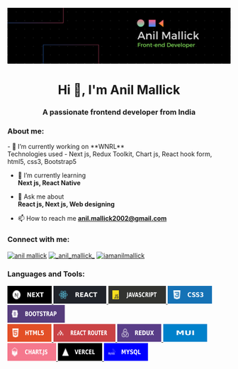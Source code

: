 ![logo](https://github.com/Anil7077/Anil7077/blob/main/Skills-button/Anil%20Mallick%20(3).png)
<h1 align="center">Hi 👋, I'm Anil Mallick</h1>
<h3 align="center">A passionate frontend developer from India</h3>
<h3 align="left">About me:</h3>
- 🔭 I’m currently working on **WNRL**
  <br />
  Technologies used - Next js, Redux Toolkit, Chart js, React hook form, html5, css3, Bootstrap5

- 🌱 I’m currently learning
  <br />
  **Next js, React Native**

- 💬 Ask me about
  <br />
  **React js, Next js, Web designing**

- 📫 How to reach me **anil.mallick2002@gmail.com**

<h3 align="left">Connect with me:</h3>
<p align="left">
    <a href="https://linkedin.com/in/anil mallick" target="blank"><img align="center"
            src="https://raw.githubusercontent.com/rahuldkjain/github-profile-readme-generator/master/src/images/icons/Social/linked-in-alt.svg"
            alt="anil mallick" height="30" width="40" /></a>
    <a href="https://instagram.com/_anil_mallick_" target="blank"><img align="center"
            src="https://raw.githubusercontent.com/rahuldkjain/github-profile-readme-generator/master/src/images/icons/Social/instagram.svg"
            alt="_anil_mallick_" height="30" width="40" /></a>
  <a href="https://twitter.com/iamanilmallick" target="blank"><img align="center" src="https://raw.githubusercontent.com/rahuldkjain/github-profile-readme-generator/master/src/images/icons/Social/twitter.svg" alt="iamanilmallick" height="30" width="40" /></a>
</p>

<h3 align="left">Languages and Tools:</h3>
<p align="left">
    <a href="https://getbootstrap.com" target="_blank" rel="noreferrer">
        <img src="https://github.com/Anil7077/Anil7077/blob/main/Skills-button/next%20js.svg"
            alt="bootstrap" width="100" height="40" />
    </a>
    <a href="https://www.chartjs.org" target="_blank" rel="noreferrer"> 
      <img
            src="https://github.com/Anil7077/Anil7077/blob/main/Skills-button/react.svg" alt="chartjs" width="120" height="40" /> </a> <a
        href="https://www.w3schools.com/css/" target="_blank" rel="noreferrer">
        <img src="https://github.com/Anil7077/Anil7077/blob/main/Skills-button/js.svg"
            alt="css3" width="130" height="40" /> </a> <a href="https://git-scm.com/" target="_blank" rel="noreferrer">
        <img src="https://github.com/Anil7077/Anil7077/blob/main/Skills-button/css.svg" alt="git" width="100" height="40" /> </a>
    <a href="https://getbootstrap.com" target="_blank" rel="noreferrer">
        <img src="https://github.com/Anil7077/Anil7077/blob/main/Skills-button/bootstrap.svg"
            alt="html5" width="130" height="40" /> </a>
  <br />
  <a href="https://www.java.com" target="_blank" rel="noreferrer">
        <img src="https://github.com/Anil7077/Anil7077/blob/main/Skills-button/html.svg" alt="java"
            width="100" height="40" /> </a> <a href="https://developer.mozilla.org/en-US/docs/Web/JavaScript"
        target="_blank" rel="noreferrer">
        <img src="https://github.com/Anil7077/Anil7077/blob/main/Skills-button/react%20router.svg"
            alt="javascript" width="140" height="40" /> </a> <a href="https://www.mysql.com/" target="_blank"
        rel="noreferrer">
        <img src="https://github.com/Anil7077/Anil7077/blob/main/Skills-button/redux.svg"
            alt="mysql" width="100" height="40" /> </a> <a href="https://nextjs.org/" target="_blank" rel="noreferrer">
        <img src="https://github.com/Anil7077/Anil7077/blob/main/Skills-button/mui.svg" alt="nextjs" width="100" height="40" /> </a>
  <br />
  <a
        href="https://reactjs.org/" target="_blank" rel="noreferrer">
        <img src="https://github.com/Anil7077/Anil7077/blob/main/Skills-button/chartjs.svg"
            alt="react" width="110" height="40" /> </a> <a href="https://redux.js.org" target="_blank" rel="noreferrer">
        <img src="https://github.com/Anil7077/Anil7077/blob/main/Skills-button/vercel.svg" alt="redux"
            width="100" height="40" /> </a>
  <a href="https://redux.js.org" target="_blank" rel="noreferrer">
        <img src="https://github.com/Anil7077/Anil7077/blob/main/Skills-button/mysql.svg" alt="redux"
            width="100" height="40" /> </a>
</p>
